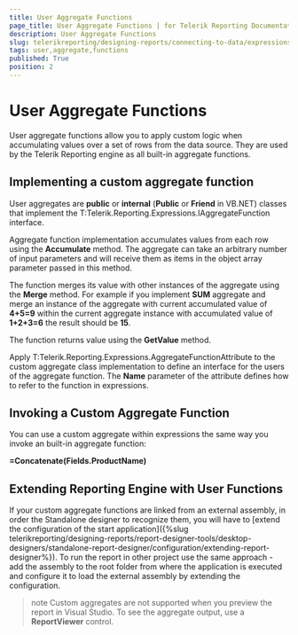 ```yaml
---
title: User Aggregate Functions
page_title: User Aggregate Functions | for Telerik Reporting Documentation
description: User Aggregate Functions
slug: telerikreporting/designing-reports/connecting-to-data/expressions/extending-expressions/user-aggregate-functions
tags: user,aggregate,functions
published: True
position: 2
---
```


# User Aggregate Functions



User aggregate functions allow you to apply custom logic 
      when accumulating values over a set of rows from the data source. 
      They are used by the Telerik Reporting engine as all built-in aggregate functions.

## Implementing a custom aggregate function

User aggregates are __public__ or __internal__
        (__Public__ or __Friend__ in VB.NET)
        classes that implement the T:Telerik.Reporting.Expressions.IAggregateFunction interface.

Aggregate function implementation accumulates values from each row 
        using the __Accumulate__ method. The aggregate 
        can take an arbitrary number of input parameters and will receive them 
        as items in the object array parameter passed in this method.

The function merges its value with other instances of the aggregate 
        using the __Merge__ method. For example if you implement 
        __SUM__ aggregate and merge an instance of the aggregate 
        with current accumulated value of __4+5=9__ 
        within the current aggregate instance with accumulated value of
        __1+2+3=6__ the result should be __15__.

The function returns value using the __GetValue__ method.

Apply T:Telerik.Reporting.Expressions.AggregateFunctionAttribute
        to the custom aggregate class implementation to define an interface 
        for the users of the aggregate function. The __Name__ 
        parameter of the attribute defines how to refer to the function in expressions.

	



	



## Invoking a Custom Aggregate Function

You can use a custom aggregate within expressions 
        the same way you invoke an built-in aggregate function:

__=Concatenate(Fields.ProductName)__

## Extending Reporting Engine with User Functions

If your custom aggregate functions are linked from an external assembly, in order the Standalone designer to recognize them, you will have to
              [extend the configuration of the start application]({%slug telerikreporting/designing-reports/report-designer-tools/desktop-designers/standalone-report-designer/configuration/extending-report-designer%}). To run the report in other project 
              use the same approach - add the assembly to the root folder from where the application is executed and configure it to load the external assembly 
              by extending the configuration.
            

>note Custom aggregates are not supported when you preview the report in Visual Studio.
                To see the aggregate output, use a __ReportViewer__ control.
>


